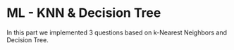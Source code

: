 # ML - KNN & Decision Tree

In this part we implemented 3 questions based on k-Nearest Neighbors and Decision Tree.


